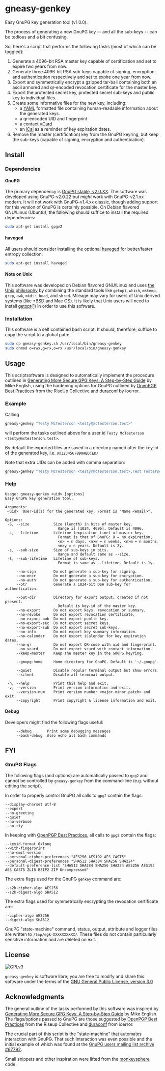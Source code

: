 <!-- ####################################################################### -->
<!-- @file       Readme.md -->
<!-- @brief      Information about gneasy-genkey -->
<!-- @author     0x21F2372027AAC738 -->
<!-- @date       2015-04-15 -->
<!-- -->
<!-- Copyright (C) 2015 0x21F2372027AAC738 -->
<!-- This document is free text: you can redistribute it and/or modify -->
<!-- it under the terms of the GNU General Public License as published by -->
<!-- the Free Software Foundation, either version 3 of the License, or -->
<!-- (at your option) any later version. -->
<!-- This document is distributed in the hope that it will be useful, -->
<!-- but WITHOUT ANY WARRANTY; without even the implied warranty of -->
<!-- MERCHANTABILITY or FITNESS FOR A PARTICULAR PURPOSE.  See the -->
<!-- GNU General Public License for more details. -->
<!-- You should have received a copy of the GNU General Public License -->
<!-- along with this document.  If not, see <http://www.gnu.org/licenses/>. -->

# gneasy-genkey
Easy GnuPG key generation tool (v1.0.0).

The process of generating a new GnuPG key -- and all the sub-keys -- 
can be tedious and a bit confusing.

So, here's a script that performs the following tasks 
(most of which can be toggled):

1. Generate a 4096-bit RSA master key capable of certification 
   and set to expire two years from now.
2. Generate three 4096-bit RSA sub-keys capable of signing, encryption and 
   authentication respectively and set to expire one year from now.
3. Export and symmetrically encrypt a gzipped tar-ball containing 
   both an ascii armored and qr-encoded revocation certificate 
   for the master key. 
4. Export the protected secret key, protected secret sub-keys and public key 
   to individual files.
5. Create some informative files for the new key, including:
   - a [YAML](https://en.wikipedia.org/wiki/YAML) formatted file 
	 containing human-readable information about the generated keys.
   - a qr-encoded UID and fingerprint
   - a contact [vCard](https://en.wikipedia.org/wiki/VCard)
   - an [iCal](https://en.wikipedia.org/wiki/ICalendar) 
     as a reminder of key expiration dates.
6. Remove the master (certification) key from the GnuPG keyring, 
   but keep the sub-keys (capable of signing, encryption and authentication).


## Install
### Dependencies
#### GnuPG
The primary dependency is 
[GnuPG stable, v2.0.XX](https://www.gnupg.org/download/index.html). 
The software was developed using GnuPG-v2.0.22 but _might_ work with 
GnuPG-v2.1.xx modern. It will not work with GnuPG-v1.4.xx classic, though 
adding support for this version of GnuPG is certainly possible.
On Debian flavored GNU/Linux (Ubuntu), the following should suffice 
to install the required dependencies:
```bash
sudo apt-get install gpgv2
```

#### haveged
All users should consider installing the optional 
[haveged](http://freecode.com/projects/haveged) for better/faster entropy 
collection: 
```bash
sudo apt-get install haveged
```

#### Note on Unix
This software was developed on Debian flavored GNU/Linux and uses 
[the Unix philosophy](https://en.wikipedia.org/wiki/Unix_philosophy) 
by combining the standard tools like 
`getopt`, `which`, `mktemp`, `grep`, `awk`, `mkdir`, `head`, and `shred`. 
Mileage may vary for users of Unix derived systems 
(like *BSD and Mac OS). 
It is likely that Unix users will need to install 
[getopt(1)](http://linux.die.net/man/1/getopt) 
in order to use this software.

### Installation
This software is a self contained bash script. 
It should, therefore, suffice to copy the script to a global path:
```bash
sudo cp gneasy-genkey.sh /usr/local/bin/gneasy-genkey
sudo chmod o=rwx,g=rx,o=rx /usr/local/bin/gneasy-genkey
```

## Usage
This scriptsoftware is designed to automatically implement the procedure 
outlined in 
[Generating More Secure GPG Keys: A Step-by-Step Guide](http://spin.atomicobject.com/2013/11/24/secure-gpg-keys-guide/) 
by Mike English, using the hardening options for GnuPG outlined by 
[OpenPGP Best Practices](https://help.riseup.net/en/security/message-security/openpgp/best-practices) from the RiseUp Collective and 
[duraconf](https://github.com/ioerror/duraconf/tree/master/configs/gnupg/gpg.conf
) 
by ioerror.

### Example
Calling 
```bash
gneasy-genkey "Testy McTesterson <testy@mctesterson.test>"
```
will perform the tasks outlined above for a user id
`Testy McTesterson <testy@mctesterson.test>`.

By default the exported files are saved in a directory named after the 
key-id of the generated key, i.e. `0x1234567890ABDCED/`

Note that extra UIDs can be added with comma separation:
```bash
gneasy-genkey "Testy McTesterson <testy@mctesterson.test>,Test Testerson <test@testerson.tst>,<@testy>"
```
                                  
### Help
```
Usage: gneasy-genkey <uid> [options]
Easy GnuPG key generation tool.

Arguments:
 <uid>  User-id(s) for the generated key. Format is "Name <email>".

Options:
 -S, --size           Size (length) in bits of master key.
                        Range is [1024, 4096]. Default is 4096.
 -L, --lifetime       Lifetime (expiration time) of master key. 
                        Format is that of GnuPG: 0 = no expiration, 
                        <n> = n days, <n>w = n weeks, <n>m = n months, 
                        <n>y = n years. Default is 2y.
 -s, --sub-size       Size of sub-keys in bits.
                        Range and default same as --size.
 -l, --sub-lifetime   Lifetime of sub-keys. 
                        Format is same as --lifetime. Default is 1y.

     --no-sign        Do not generate a sub-key for signing.
     --no-encr        Do not generate a sub-key for encryption.
     --no-auth        Do not generate a sub-key for authentication.
     --otr            Generate a 1024-bit DSA sub-key for authentication.

     --out-dir        Directory for export output; created if not present.
                        Default is key-id of the master key.
     --no-export      Do not export keys, revocation or summary.
     --no-revoke      Do not export revocation certificate.
     --no-export-pub  Do not export public key.
     --no-export-sec  Do not export secret keys.
     --no-export-sub  Do not export secret sub-keys.
     --no-info        Do not export key summary information.
     --no-calendar    Do not export iCalendar for key expiration dates.
     --no-qr          Do not export QR-code with uid and fingerprint.
     --no-vcard       Do not export vcard with contact information.
     --keep-master    Keep the master key in the GnuPG keyring.

     --gnupg-home     Home directory for GnuPG. Default is '~/.gnupg'.

     --quiet          Disable regular terminal output but show errors.
     --silent         Disable all terminal output.

 -h, --help           Print this help and exit.
 -v, --version        Print version information and exit.
     --version-num    Print version number <major.minor.patch> and exit.
     --copyright      Print copyright & license information and exit.
```
#### Debug
Developers might find the following flags useful:
```
     --debug       Print some debugging messages
     --bash-debug  Also echo all bash commands
```

## FYI
### GnuPG Flags
The following flags (and options) are automatically passed to 
`gpg2` and cannot be controlled by `gneasy-genkey` from the command-line 
(e.g. without editing the script).

In order to properly control GnuPG all calls to `gpg2` contain the flags:
```
--display-charset utf-8 
--expert 
--no-greeting 
--quiet 
--no-verbose 
--no-tty 
```

In keeping with 
[OpenPGP Best Practices](https://help.riseup.net/en/security/message-security/openpgp/best-practices), 
all calls to `gpg2` contain the flags:
```
--keyid-format 0xlong 
--with-fingerprint 
--no-emit-version 
--personal-cipher-preferences "AES256 AES192 AES CAST5" 
--personal-digest-preferences "SHA512 SHA384 SHA256 SHA224" 
--default-preference-list "SHA512 SHA384 SHA256 SHA224 AES256 AES192 AES CAST5 ZLIB BZIP2 ZIP Uncompressed" 
```

The extra flags used for the GnuPG `genkey` command are:
```
--s2k-cipher-algo AES256
--s2k-digest-algo SHA512
```

The extra flags used for symmetrically encrypting
the revocation certificate are:
```
--cipher-algo AES256
--digest-algo SHA512
```

GnuPG "state-machine" command, status, output, attribute and logger files 
are written to `/tmp/egk-XXXXXXXXXX/`. 
These files do not contain particularly sensitive information 
and are deleted on exit.



## License
![GPLv3](https://gnu.org/graphics/gplv3-88x31.png)

`gneasy-genkey` is software libre; 
you are free to modify and share this software under the terms of the 
[GNU General Public License, version 3.0](https://www.gnu.org/licenses/gpl-3.0.html)

## Acknowledgments
The general outline of the tasks performed by this software 
was inspired by 
[Generating More Secure GPG Keys: A Step-by-Step Guide](http://spin.atomicobject.com/2013/11/24/secure-gpg-keys-guide/) 
by Mike English.
The flags/options passed to GnuPG are those suggested by 
[OpenPGP Best Practices](https://help.riseup.net/en/security/message-security/openpgp/best-practices) from the Riseup Collective and 
[duraconf](https://github.com/ioerror/duraconf/tree/master/configs/gnupg/gpg.conf
) 
from ioerror.

The crucial part of this script is the "state-machine" that automates 
interaction with GnuPG. That such interaction was even possible and 
the initial example of which was found at the 
[GnuPG users mailing list archive #67792](http://www.gossamer-threads.com/lists/gnupg/users/67792#67792).

Small snippets and other inspiration were lifted from the 
[monkeysphere](http://web.monkeysphere.info/community/) code.

<!-- end Readme.md -->
<!-- ####################################################################### -->


